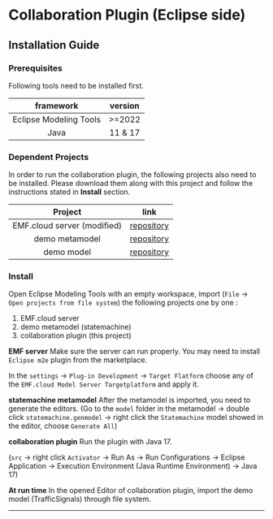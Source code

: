 # Collaboration Plugin (Eclipse side)

## Installation Guide

### Prerequisites

Following tools need to be installed first.

|framework|version|
|:-:|:-:|
|Eclipse Modeling Tools|>=2022|
|Java|11 & 17|

### Dependent Projects

In order to run the collaboration plugin, the following projects also need to be installed. Please download them along with this project and follow the instructions stated in  **Install** section.

|Project|link|
|:-:|:-:|
|EMF.cloud server (modified)|[repository](https://github.com/Yunabell-VU/emfcloud-modelserver-collaboration-plugin)|
|demo metamodel|[repository](https://github.com/blended-modeling/bumblestatemachine)|
|demo model|[repository](https://github.com/Yunabell-VU/nl.vu.cs.bumble.trafficsignals.statemachine)|

### Install

Open Eclipse Modeling Tools with an empty workspace, import (`File` -> `Open projects from file system`) the following projects one by one :
1. EMF.cloud server
2. demo metamodel (statemachine)
3. collaboration plugin (this project)

**EMF server**
Make sure the server can run properly. You may need to install `Eclipse m2e` plugin from the marketplace.

In the `settings` -> `Plug-in Development` -> `Target Flatform` choose any of the `EMF.cloud Model Server Targetplatform` and apply it.

**statemachine metamodel**
After the metamodel is imported, you need to generate the editors. 
(Go to the `model` folder in the metamodel -> double click `statemachine.genmodel` -> right click the `Statemachine` model showed in the editor, choose `Generate All`)

**collaboration plugin**
Run the plugin with Java 17.   

(`src` -> right click `Activator` -> Run As -> Run Configurations -> Eclipse Application -> Execution Environment (Java Runtime Environment) -> Java 17) 

**At run time**
In the opened Editor of collaboration plugin, import the demo model (TrafficSignals) through file system.

----